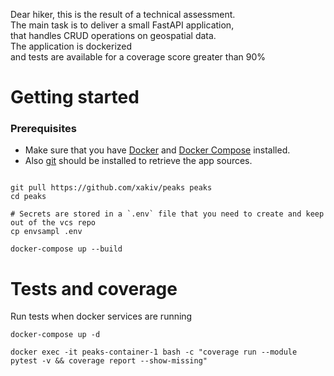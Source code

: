 
Dear hiker, this is the result of a technical assessment.  
The main task is to deliver a small FastAPI application,  
that handles CRUD operations on geospatial data.  
The application is dockerized   
and tests are available for a coverage score greater than 90%  

# Getting started  

### Prerequisites

- Make sure that you have [Docker](https://www.docker.com/get-started) and [Docker Compose](https://github.com/docker/compose) installed.
- Also [git](https://github.com/git-guides/install-git) should be installed to retrieve the app sources.


```commandline

git pull https://github.com/xakiv/peaks peaks
cd peaks

# Secrets are stored in a `.env` file that you need to create and keep out of the vcs repo
cp envsampl .env

docker-compose up --build
```

# Tests and coverage  

Run tests when docker services are running  
```commandline
docker-compose up -d

docker exec -it peaks-container-1 bash -c "coverage run --module pytest -v && coverage report --show-missing"
```
